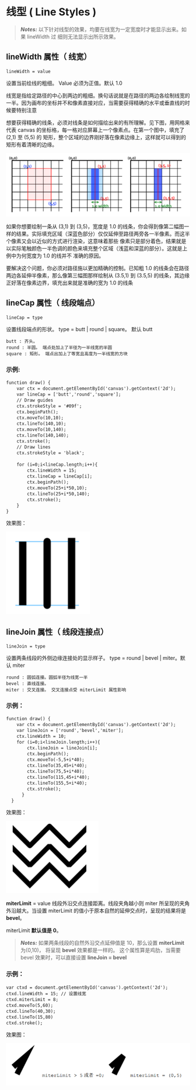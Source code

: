 # 线型 ( Line Styles )

> ***Notes:*** 以下针对线型的效果，均要在线宽为一定宽度时才能显示出来。如果 lineWidth 过
细则无法显示出所示效果。

## lineWidth 属性（ 线宽）

    lineWidth = value
    
设置当前绘线的粗细。 Value 必须为正值。默认 1.0

线宽是指给定路径的中心到两边的粗细。换句话说就是在路径的两边各绘制线宽的一半。因为画布的坐标并不和像素直接对应，当需要获得精确的水平或垂直线的时候要特别注意

想要获得精确的线条，必须对线条是如何描绘出来的有所理解。见下图，用网格来代表 canvas 的坐标格，每一格对应屏幕上一个像素点。在第一个图中，填充了 (2,1) 至 (5,5) 的
矩形，整个区域的边界刚好落在像素边缘上，这样就可以得到的矩形有着清晰的边缘。

![linewidth](/images/linewidth.png)

如果你想要绘制一条从 (3,1) 到 (3,5)，宽度是 1.0 的线条，你会得到像第二幅图一样的结果。实际填充区域（深蓝色部分）仅仅延伸至路径两旁各一半像素。而这半个像素又会以近似的方式进行渲染，这意味着那些 像素只是部分着色，结果就是以实际笔触颜色一半色调的颜色来填充整个区域（浅蓝和深蓝的部分）。这就是上例中为何宽度为 1.0 的线并不
准确的原因。

要解决这个问题，你必须对路径施以更加精确的控制。已知粗 1.0 的线条会在路径两边各延伸半像素，那么像第三幅图那样绘制从 (3.5,1) 到 (3.5,5) 的线条，其边缘正好落在像素边界，填充出来就是准确的宽为 1.0 的线条

## lineCap 属性（ 线段端点）

    lineCap = type
    
设置线段端点的形状。 type = butt | round | square。 默认 butt

    butt : 齐头。
    round : 半圆。 端点处加上了半径为一半线宽的半圆
    square : 矩形。 端点出加上了等宽且高度为一半线宽的方块
    
### 示例:

    function draw() {
        var ctx = document.getElementById('canvas').getContext('2d');
        var lineCap = ['butt','round','square'];
        // Draw guides
        ctx.strokeStyle = '#09f';
        ctx.beginPath();
        ctx.moveTo(10,10);
        ctx.lineTo(140,10);
        ctx.moveTo(10,140);
        ctx.lineTo(140,140);
        ctx.stroke();
        // Draw lines
        ctx.strokeStyle = 'black';
        
        for (i=0;i<lineCap.length;i++){
            ctx.lineWidth = 15;
            ctx.lineCap = lineCap[i];
            ctx.beginPath();
            ctx.moveTo(25+i*50,10);
            ctx.lineTo(25+i*50,140);
            ctx.stroke();
        }
    }
    
效果图：

![lineCap demo](/images/lineCap_attr_demo.png)



## lineJoin 属性（ 线段连接点）

    lineJoin = type
    
设置两条线段的外侧边缘连接处的显示样子。 type = round | bevel | miter。默认 miter

    round : 圆弧连接。圆弧半径为线宽一半
    bevel : 直线连接。
    miter : 交叉连接。 交叉连接点受 miterLimit 属性影响

### 示例：

 
    function draw() {
        var ctx = document.getElementById('canvas').getContext('2d');
        var lineJoin = ['round','bevel','miter'];
        ctx.lineWidth = 10;
        for (i=0;i<lineJoin.length;i++){
            ctx.lineJoin = lineJoin[i];
            ctx.beginPath();
            ctx.moveTo(-5,5+i*40);
            ctx.lineTo(35,45+i*40);
            ctx.lineTo(75,5+i*40);
            ctx.lineTo(115,45+i*40);
            ctx.lineTo(155,5+i*40);
            ctx.stroke();
          }
      }

效果图：

![linejoin demo](/images/lineJoin_attr_demo.png)

**miterLimit** = value 线段外沿交点连接距离。线段夹角越小则 miter 所呈现的夹角外沿越大。当设置 miterLimit 的值小于原本自然的延伸交点时，呈现的结果将是 **bevel**。

miterLimit **默认值是 0**。

> ***Notes:*** 如果两条线段的自然外沿交点延伸值是 10，那么设置 **miterLimit** 为(0,10)， 将呈现 **bevel** 效果都是一样的。 这个属性算是鸡肋，当需要 bevel 效果时，可以直接设置 **lineJoin = bevel**

### 示例：

    var ctxd = document.getElementById('canvas').getContext('2d');
    ctxd.lineWidth = 15; // 设置线宽
    ctxd.miterLimit = 8;
    ctxd.moveTo(5,60);
    ctxd.lineTo(40,30);
    ctxd.lineTo(15,80)
    ctxd.stroke();
    
效果图：

![lineJoin miter limit demo](/images/lineJoin_attr_miterlimit_demo.png)
